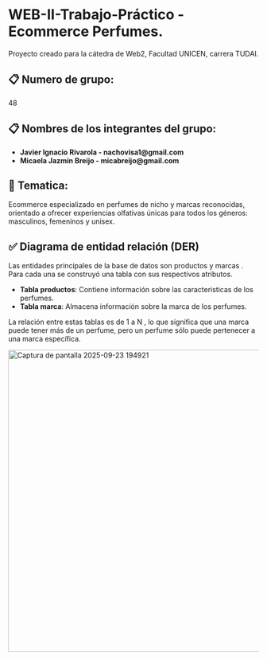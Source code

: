 # WEB-II-Trabajo-Práctico - Ecommerce Perfumes.
Proyecto creado para la cátedra de Web2, Facultad UNICEN, carrera TUDAI.

## 📋 Numero de grupo: 
48

## 📋 Nombres de los integrantes del grupo: 
<ul>
<li><strong> Javier Ignacio Rivarola - nachovisa1@gmail.com </strong></li>
<li><strong> Micaela Jazmín Breijo - micabreijo@gmail.com </strong></li>
</ul>

## 🧠 Tematica:
Ecommerce especializado en perfumes de nicho y marcas reconocidas, orientado a ofrecer experiencias olfativas únicas para todos los géneros: masculinos, femeninos y unisex.

## ✅ Diagrama de entidad relación (DER)
Las entidades principales de la base de datos son productos y marcas . Para cada una se construyó una tabla con sus respectivos atributos.

<ul>
<li><strong>Tabla productos</strong>: Contiene información sobre las caracteristicas de los perfumes.</li>
<li><strong>Tabla marca</strong>: Almacena información sobre la marca de los perfumes.</li>
</ul>
  
La relación entre estas tablas es de 1 a N , lo que significa que una marca puede tener más de un perfume, pero un perfume sólo puede pertenecer a una marca específica.

<img width="952" height="607" alt="Captura de pantalla 2025-09-23 194921" src="https://github.com/user-attachments/assets/a92a6dfe-b1f6-4c09-af7d-914411362a8e" />









